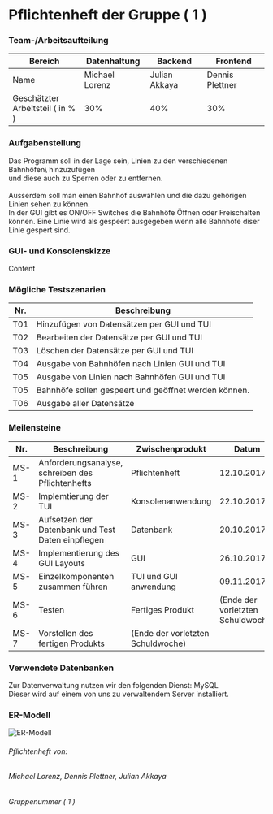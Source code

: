 # Pflichtenheft der Gruppe ( 1 )
  ### Team-/Arbeitsaufteilung
  Bereich | Datenhaltung | Backend | Frontend
  ---- | ---- | ---- | ----
  Name | Michael Lorenz | Julian Akkaya | Dennis Plettner
  Geschätzter<br> Arbeitsteil ( in % ) | 30% | 40% | 30%
  
  ### Aufgabenstellung
  Das Programm soll in der Lage sein, Linien zu den verschiedenen Bahnhöfen\\ hinzuzufügen
  <br> 
  und diese auch zu Sperren oder zu entfernen.
  <br><br>
  Ausserdem soll man einen Bahnhof auswählen und die dazu gehörigen Linien sehen zu können. 
  <br>
  In der GUI gibt es ON/OFF Switches die Bahnhöfe Öffnen oder Freischalten können.
  Eine Linie wird als gespeert ausgegeben wenn alle Bahnhöfe diser Linie gespert sind.
  
  ### GUI- und Konsolenskizze
  Content

  ### Mögliche Testszenarien
  Nr. | Beschreibung 
  ---- | ----
  T01 | Hinzufügen von Datensätzen per GUI und TUI 
  T02 | Bearbeiten der Datensätze per GUI und TUI 
  T03 | Löschen der Datensätze per GUI und TUI
  T04 | Ausgabe von Bahnhöfen nach Linien GUI und TUI
  T05 | Ausgabe von Linien nach Bahnhöfen GUI und TUI
  T05 | Bahnhöfe sollen gespeert und geöffnet werden können.
  T06 | Ausgabe aller Datensätze

 ### Meilensteine
  Nr. | Beschreibung | Zwischenprodukt | Datum
  ---- | ---- | ---- | ----
  MS-1 | Anforderungsanalyse, schreiben des Pflichtenhefts | Pflichtenheft | 12.10.2017
  MS-2 | Implemtierung der TUI | Konsolenanwendung | 22.10.2017
  MS-3 | Aufsetzen der Datenbank und Test Daten einpflegen | Datenbank | 20.10.2017
  MS-4 | Implementierung des GUI Layouts | GUI | 26.10.2017
  MS-5 | Einzelkomponenten zusammen führen | TUI und GUI anwendung | 09.11.2017
  MS-6 | Testen | Fertiges Produkt | (Ende der vorletzten Schuldwoche)
  MS-7 | Vorstellen des fertigen Produkts | (Ende der vorletzten Schuldwoche)


  ### Verwendete Datenbanken
  Zur Datenverwaltung nutzen wir den folgenden Dienst: MySQL<br>
  Dieser wird auf einem von uns zu verwaltendem Server installiert.

  ### ER-Modell
  ![ER-Modell](https://github.com/Bontah/AS_LEHRJAHR_3_GRUPPE_1/blob/master/ER-Diagramm-Bahnhoefe-Linien_2.jpg?raw=true "ER-Modell")

###### Pflichtenheft von:
###### Michael Lorenz, Dennis Plettner, Julian Akkaya
###### Gruppenummer ( 1 )
